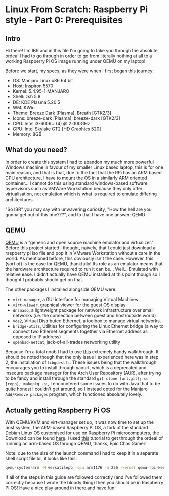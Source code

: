 # Linux From Scratch: Raspberry Pi style - Part 0: Prerequisites

## Intro

Hi there! I'm IBR and in this file I'm going to take you through the absolute ordeal I had to go through in order to go from literally nothing at all to a working Raspberry Pi OS image running under QEMU on my laptop!

Before we start, my specs, as they were when I first began this journey:

* OS: Manjaro Linux x86 64 bit
* Host: Inspiron 5570
* Kernel: 5.4.95-1-MANJARO
* Shell: zsh 5.8
* DE: KDE Plasma 5.20.5
* WM: KWin
* Theme: Breeze Dark [Plasma], Breath [GTK2/3] 
* Icons: breeze-dark [Plasma], breeze-dark [GTK2/3] 
* CPU: Intel i3-6006U (4) @ 2.000GHz 
* GPU: Intel Skylake GT2 [HD Graphics 520]
* Memory: 8GB

## What do you need?

In order to create this system I had to abandon my much more powerful Windows machine in favour of my smaller Linux based laptop, this is for one main reason, and that is that, due to the fact that the RPi has an ARM based CPU architecture, I have to mount the OS in a similarly ARM oriented container... I cannot do this using standard windows-based software hypervisors such as VMWare Workstation because they only offer virtualisation, not emulation which is what is required to emulate differing architectures.

"So IBR" you may say with unwavering curiosity, "How the hell are you gonna get out of this one???", and to that I have one answer: QEMU.

## QEMU

[QEMU](https://www.qemu.org/) is a "generic and open source machine emulator and virtualizer." Before this project started I thought, naively, that I could just download a raspberry pi iso file and pop it in VMware Workstation without a care in the world. As mentioned before, this obviously isn't the case. However, this (sort of) is the case for QEMU, thankfully! Its role as an emulator means that the hardware architecture required to run it can be... Well... Emulated with relative ease. I didn't actually have QEMU installed at this point though so I thought I probably should get on that.

The other packages I installed alongside QEMU were:

* `virt-manager`, a GUI interface for managing Virtual Machines
* `virt-viewer`, graphical viewer for the guest OS display
* `dnsmasq`, a lightweight package for network infrastructure over small networks (i.e. the connection between guest and host/outside world)
* `vde2`, Virtual Distributed Ethernet, a toolbox to manage virtual networks.
* `bridge-utils`, Utilities for configuring the Linux Ethernet bridge (a way to connect two Ethernet segments together via Ethernet address as opposed to IP address)
* `openbsd-netcat`, jack-of-all-trades networking utility

Because I'm a total noob I had to use [this](https://computingforgeeks.com/complete-installation-of-kvmqemu-and-virt-manager-on-arch-linux-and-manjaro/) extremely handy walkthrough. It should be noted though that the only issue I experienced here was in step 2, the installation of `libguestfs`. These issues being that the walkthrough encourages you to install through yaourt, which is a deprecated and insecure package manager for the Arch User Repository (AUR), after trying to be fancy and install through the standard `git clone [url.git]; cd [repo]; makepkg -si`, I encountered some issues to do with Java that to be quite honest I couldn't get around, so I instead opted for the Manjaro `Add/Remove packages` program, which functioned absolutely lovely.

## Actually getting Raspberry Pi OS

With QEMU/KVM and virt-manager set up, it was now time to set up the host system, the ARM-based Raspberry Pi OS, a fork of the standard Debian Linux OS customised for use on Raspberry Pi microcomputers, the Download can be found [here](https://www.raspberrypi.org/downloads/raspberry-pi-os/). I used [this](https://epicchasgamer.com/2020/10/18/how-to-emulate-raspberry-pi-in-qemu/) tutorial to get through the ordeal of running an arm-based OS through QEMU, thanks, Epic Chas Gamer!

Note: due to the size of the launch command I had to keep it in a separate shell script file lol, it looks like this:

```sh
qemu-system-arm -M versatilepb -cpu arm1176 -m 256 -kernel qemu-rpi-kernel/kernel-qemu-4.19.50-buster -hda 2021-01-11-raspios-buster-armhf-full.img -append "dwc_otg.lpm_enable=0 root=/dev/sda2 console=tty1 rootfstype=ext4 elevator=deadline rootwait" -dtb qemu-rpi-kernel/versatile-pb-buster.dtb -no-reboot -serial stdio
```

If all of the steps in this guide are followed correctly (and I've followed them correctly because I wrote the bloody thing) then you should be in Raspberry Pi OS! Have a nice play around in there and have fun! 
